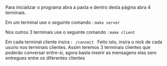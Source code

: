 Para inicializar o programa abra a pasta e dentro desta página abra 4 terminais.

Em um terminal use o seguinte comando : <code>make server </code>

Nos outros 3 terminais use o seguinte comando : <code>make client </code>

Em cada terminal cliente insira : <code> /connect </code>
Feito isto, insira o nick de cada usurio nos terminais clientes.
Assim teremos 3 terminais clientes que poderão conversar entre-si, agora basta inserir as mensagens elas sero entregues entre os diferentes clientes
